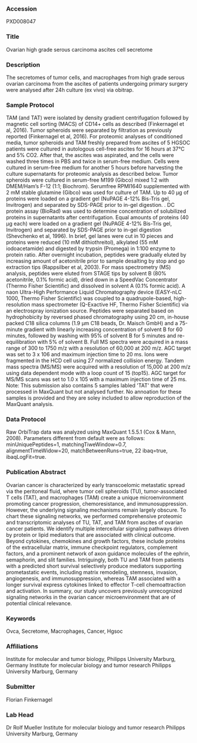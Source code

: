 ### Accession
PXD008047

### Title
Ovarian high grade serous carcinoma ascites cell secretome

### Description
The secretomes of tumor cells, and macrophages from high grade serous ovarian carcinoma from the ascites of patients undergoing primary surgery were analysed after 24h culture (ex vivo) via obitrap.

### Sample Protocol
TAM (and TAT) were isolated by density gradient centrifugation followed by magnetic cell sorting (MACS) of CD14+ cells as described (Finkernagel et al, 2016). Tumor spheroids were separated by filtration as previously reported (Finkernagel et al, 2016).   For proteomic analyses of conditioned media, tumor spheroids and TAM freshly prepared from ascites of 5 HGSOC patients were cultured in autologous cell-free ascites for 16 hours at 37°C and 5% CO2. After that, the ascites was aspirated, and the cells were washed three times in PBS and twice in serum-free medium. Cells were cultured in serum-free medium for another 5 hours before harvesting the culture supernatants for proteomic analysis as described below. Tumor spheroids were cultured in serum-free M199 (Gibco) mixed 1:2 with DMEM/Ham’s F-12 (1:1; Biochrom). Serumfree RPMI1640 supplemented with 2 mM stable glutamine (Gibco) was used for culture of TAM. Up to 40 µg of proteins were loaded on a gradient gel (NuPAGE 4-12% Bis-Tris gel, Invitrogen) and separated by SDS-PAGE prior to in-gel digestion.   . DC protein assay (BioRad) was used to determine concentration of solubilized proteins in supernatants after centrifugation. Equal amounts of proteins (40 µg each) were loaded on a gradient gel (NuPAGE 4-12% Bis-Tris gel, Invitrogen) and separated by SDS-PAGE prior to in-gel digestion (Shevchenko et al, 1996). In brief, gel lanes were cut in 10 pieces and proteins were reduced (10 mM dithiothreitol), alkylated (55 mM iodoacetamide) and digested by trypsin (Promega) in 1:100 enzyme to protein ratio. After overnight incubation, peptides were gradually eluted by increasing amount of acetonitrile prior to sample desalting by stop and go extraction tips (Rappsilber et al, 2003). For mass spectrometry (MS) analysis, peptides were eluted from STAGE tips by solvent B (80% acetonitrile, 0.1% formic acid), dried down in a SpeedVac Concentrator (Thermo Fisher Scientific) and dissolved in solvent A (0.1% formic acid). A naon Ultra-High Performance Liquid Chromatography device (EASY-nLC 1000, Thermo Fisher Scientific) was coupled to a quadrupole-based, high-resolution mass spectrometer (Q-Exactive HF, Thermo Fisher Scientific) via an electrospray ionization source. Peptides were separated based on hydrophobicity by reversed phased chromatography using 20 cm, in-house packed C18 silica columns (1.9 µm C18 beads, Dr. Maisch GmbH) and a 75-minute gradient with linearly increasing concentration of solvent B for 60 minutes, followed by washing with 95% of solvent B for 5 minutes and re-equilibration with 5% of solvent B. Full MS spectra were acquired in a mass range of 300 to 1750 m/z with a resolution of 60,000 at 200 m/z. AGC target was set to 3 x 106 and maximum injection time to 20 ms. Ions were fragmented in the HCD cell using 27 normalized collision energy. Tandem mass spectra (MS/MS) were acquired with a resolution of 15,000 at 200 m/z using data dependent mode with a loop count of 15 (top15). AGC target for MS/MS scans was set to 1.0 x 105 with a maximum injection time of 25 ms.  Note: This submission also contains 5 samples labled 'TAT' that were processed in MaxQuant but not analysed further. No annoation for these samples is provided and they are soley included to allow reproduction of the MaxQuant analysis.

### Data Protocol
Raw OrbiTrap data was analyzed using MaxQuant 1.5.5.1 (Cox & Mann, 2008). Parameters different from default were as follows: minUniquePeptides=1, matchingTiweWindow=0.7, alignmentTimeWidow=20, matchBetweenRuns=true, 22 ibaq=true, ibaqLogFit=true.

### Publication Abstract
Ovarian cancer is characterized by early transcoelomic metastatic spread via the peritoneal fluid, where tumor cell spheroids (TU), tumor-associated T cells (TAT), and macrophages (TAM) create a unique microenvironment promoting cancer progression, chemoresistance, and immunosuppression. However, the underlying signaling mechanisms remain largely obscure. To chart these signaling networks, we performed comprehensive proteomic and transcriptomic analyses of TU, TAT, and TAM from ascites of ovarian cancer patients. We identify multiple intercellular signaling pathways driven by protein or lipid mediators that are associated with clinical outcome. Beyond cytokines, chemokines and growth factors, these include proteins of the extracellular matrix, immune checkpoint regulators, complement factors, and a prominent network of axon guidance molecules of the ephrin, semaphorin, and slit families. Intriguingly, both TU and TAM from patients with a predicted short survival selectively produce mediators supporting prometastatic events, including matrix remodeling, stemness, invasion, angiogenesis, and immunosuppression, whereas TAM associated with a longer survival express cytokines linked to effector T-cell chemoattraction and activation. In summary, our study uncovers previously unrecognized signaling networks in the ovarian cancer microenvironment that are of potential clinical relevance.

### Keywords
Ovca, Secretome, Macrophages, Cancer, Hgsoc

### Affiliations
Institute for molecular and tumor biology, Philipps University Marburg, Germany
Institute for molecular biology and tumor research Philipps University Marburg, Germany

### Submitter
Florian Finkernagel

### Lab Head
Dr Rolf Mueller
Institute for molecular biology and tumor research Philipps University Marburg, Germany


